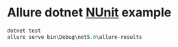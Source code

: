 # Allure dotnet [NUnit](https://github.com/unickq/allure-nunit) example

```ps
dotnet test
allure serve bin\Debug\net5.0\allure-results
```
